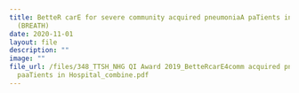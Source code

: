 ```yaml
---
title: BetteR carE for severe community acquired pneumoniaA paTients in Hospital
  (BREATH)
date: 2020-11-01
layout: file
description: ""
image: ""
file_url: /files/348_TTSH_NHG QI Award 2019_BetteRcarE4comm acquired pneumoniA
  paaTients in Hospital_combine.pdf
---
```

